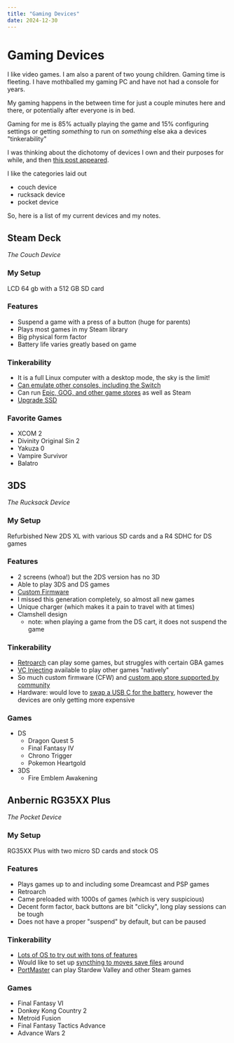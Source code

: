 ```yaml
---
title: "Gaming Devices"
date: 2024-12-30
---
```

# Gaming Devices 
I like video games. I am also a parent of two young children. Gaming time is fleeting. I have mothballed my gaming PC and have not had a console for years. 

My gaming happens in the between time for just a couple minutes here and there, or potentially after everyone is in bed. 

Gaming for me is 85% actually playing the game and 15% configuring settings or getting *something* to run on *something* else aka a devices "tinkerability"

I was thinking about the dichotomy of devices I own and their purposes for while, and then [this post appeared](https://retrohandhelds.gg/a-year-without-buying-handhelds-how-i-beat-the-sickness/).

I like the categories laid out  
- couch device 
- rucksack device
- pocket device

So, here is a list of my current devices and my notes. 

## Steam Deck
*The Couch Device*
### My Setup
LCD 64 gb with a 512 GB SD card 
### Features
- Suspend a game with a press of a button (huge for parents)
- Plays most games in my Steam library 
- Big physical form factor 
- Battery life varies greatly based on game 
### Tinkerability 
- It is a full Linux computer with a desktop mode, the sky is the limit! 
- [Can emulate other consoles, including the Switch ](https://www.reddit.com/r/SteamDeck/comments/uvlsl9/steam_deck_switch_emulation_my_honest_experiences/)
- Can run [Epic, GOG, and other game stores](https://heroicgameslauncher.com/) as well as Steam 
- [Upgrade SSD](https://www.ifixit.com/Guide/Steam+Deck+SSD+Replacement/148989)
### Favorite Games
- XCOM 2
- Divinity Original Sin 2
- Yakuza 0
- Vampire Survivor
- Balatro
## 3DS
*The Rucksack Device*
### My Setup  
Refurbished New 2DS XL with various SD cards and a R4 SDHC for DS games
### Features
- 2 screens (whoa!) but the 2DS version has no 3D
- Able to play 3DS and DS games
- [Custom Firmware](https://3ds.hacks.guide/get-started) 
- I missed this generation completely, so almost all new games
- Unique charger (which makes it a pain to travel with at times)
- Clamshell design
	- note: when playing a game from the DS cart, it does not suspend the game
### Tinkerability 
- [Retroarch](https://howtoretro.com/emulation/how-to-set-up-retroarch-for-nintendo-3ds/) can play some games, but struggles with certain GBA games
-  [VC Injecting](https://gbatemp.net/threads/release-ultimate-gba-vc-injector-for-3ds.438057/) available to play other games "natively"
- So much custom firmware (CFW) and [custom app store supported by community](https://www.reddit.com/r/3dspiracy/comments/144bzlh/best_homebrew_apps/)
- Hardware: would love to [swap a USB C for the battery](https://consolemods.org/wiki/3DS:2DS_USB-C_Charging_Port_Mod), however the devices are only getting more expensive 
### Games 
- DS
	- Dragon Quest 5
	- Final Fantasy IV
	- Chrono Trigger
	- Pokemon Heartgold
- 3DS
	- Fire Emblem Awakening
 
## Anbernic RG35XX Plus
*The Pocket Device*
### My Setup
RG35XX Plus with two micro SD cards and stock OS
### Features 
- Plays games up to and including some Dreamcast and PSP games
- Retroarch 
- Came preloaded with 1000s of games (which is very suspicious)
- Decent form factor, back buttons are bit "clicky", long play sessions can be tough
- Does not have a proper "suspend" by default, but can be paused
### Tinkerability 
- [Lots of OS to try out with tons of features](https://www.reddit.com/r/RG35XX_Plus/comments/1ax830j/whats_the_current_best_os_to_use/)
- Would like to set up [syncthing to moves save files](https://www.reddit.com/r/RG35XX_Plus/comments/1b1mtbs/syncthing_is_finally_here/) around
- [PortMaster](https://portmaster.games/) can play Stardew Valley and other Steam games 
### Games
 - Final Fantasy VI
 - Donkey Kong Country 2
 - Metroid Fusion
 - Final Fantasy Tactics Advance
 - Advance Wars 2 
